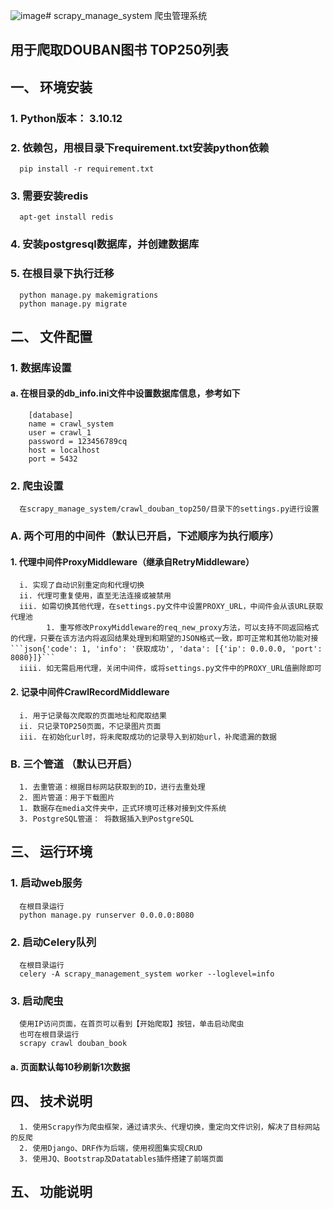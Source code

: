 ![image](https://github.com/Zebist/scrapy_manage_system/assets/31758228/94076116-98b0-4aa7-9aa7-829cb80eb6be)# scrapy_manage_system 爬虫管理系统
## 用于爬取DOUBAN图书 TOP250列表
## 一、 环境安装
### 1. Python版本： 3.10.12   
### 2. 依赖包，用根目录下requirement.txt安装python依赖
      pip install -r requirement.txt
### 3. 需要安装redis
      apt-get install redis
       
### 4. 安装postgresql数据库，并创建数据库
### 5. 在根目录下执行迁移
      python manage.py makemigrations
      python manage.py migrate
## 二、 文件配置
### 1. 数据库设置
#### a. 在根目录的db_info.ini文件中设置数据库信息，参考如下
        [database]
        name = crawl_system
        user = crawl_1
        password = 123456789cq
        host = localhost
        port = 5432
### 2. 爬虫设置
      在scrapy_manage_system/crawl_douban_top250/目录下的settings.py进行设置
### A. 两个可用的中间件（默认已开启，下述顺序为执行顺序）
#### 1.  代理中间件ProxyMiddleware（继承自RetryMiddleware）
      i. 实现了自动识别重定向和代理切换
      ii. 代理可重复使用，直至无法连接或被禁用
      iii. 如需切换其他代理，在settings.py文件中设置PROXY_URL，中间件会从该URL获取代理池
            1. 重写修改ProxyMiddleware的req_new_proxy方法，可以支持不同返回格式的代理，只要在该方法内将返回结果处理到和期望的JSON格式一致，即可正常和其他功能对接```json{'code': 1, 'info': '获取成功', 'data': [{'ip': 0.0.0.0, 'port': 8080}]}```
      iiii. 如无需启用代理，关闭中间件，或将settings.py文件中的PROXY_URL值删除即可
#### 2.  记录中间件CrawlRecordMiddleware
      i. 用于记录每次爬取的页面地址和爬取结果
      ii. 只记录TOP250页面，不记录图片页面
      iii. 在初始化url时，将未爬取成功的记录导入到初始url，补爬遗漏的数据
### B. 三个管道 （默认已开启）
      1. 去重管道：根据目标网站获取到的ID，进行去重处理
      2. 图片管道：用于下载图片
      1. 数据存在media文件夹中，正式环境可迁移对接到文件系统
      3. PostgreSQL管道： 将数据插入到PostgreSQL
## 三、 运行环境
### 1. 启动web服务
      在根目录运行 
      python manage.py runserver 0.0.0.0:8080
### 2. 启动Celery队列
      在根目录运行
      celery -A scrapy_management_system worker --loglevel=info
### 3. 启动爬虫
      使用IP访问页面，在首页可以看到【开始爬取】按钮，单击启动爬虫
      也可在根目录运行
      scrapy crawl douban_book
#### a. 页面默认每10秒刷新1次数据
## 四、 技术说明
      1. 使用Scrapy作为爬虫框架，通过请求头、代理切换，重定向文件识别，解决了目标网站的反爬
      2. 使用Django、DRF作为后端，使用视图集实现CRUD
      3. 使用JQ、Bootstrap及Datatables插件搭建了前端页面
## 五、 功能说明
      
        
       
